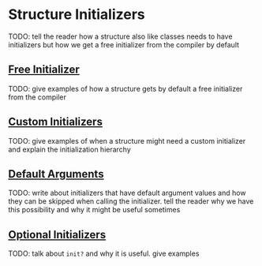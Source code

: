 # Structure Initializers

TODO: tell the reader how a structure also like classes needs to have initializers but how we get a free initializer from the compiler by default

## [Free Initializer](#free-initializer)

TODO: give examples of how a structure gets by default a free initializer from the compiler

## [Custom Initializers](#custom-initializers)

TODO: give examples of when a structure might need a custom initializer and explain the initialization hierarchy

## [Default Arguments](#default-arguments)

TODO: write about initializers that have default argument values and how they can be skipped when calling the initializer. tell the reader why we have this possibility and why it might be useful sometimes

## [Optional Initializers](#optional-initializers)

TODO: talk about `init?` and why it is useful. give examples

